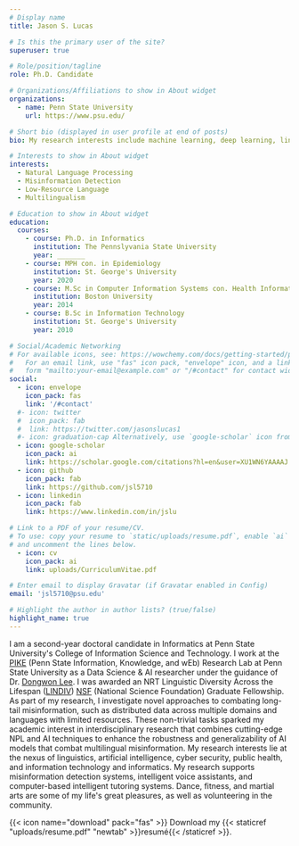 ```yaml
---
# Display name
title: Jason S. Lucas

# Is this the primary user of the site?
superuser: true

# Role/position/tagline
role: Ph.D. Candidate

# Organizations/Affiliations to show in About widget
organizations:
  - name: Penn State University
    url: https://www.psu.edu/

# Short bio (displayed in user profile at end of posts)
bio: My research interests include machine learning, deep learning, lingisgistics, natural language processing, low-resource langauges and multilingualism.

# Interests to show in About widget
interests:
  - Natural Language Processing
  - Misinformation Detection
  - Low-Resource Language 
  - Multilingualism

# Education to show in About widget
education:
  courses:
    - course: Ph.D. in Informatics
      institution: The Pennslyvania State University
      year: _______
    - course: MPH con. in Epidemiology
      institution: St. George's University
      year: 2020
    - course: M.Sc in Computer Information Systems con. Health Informatics
      institution: Boston University
      year: 2014
    - course: B.Sc in Information Technology
      institution: St. George's University 
      year: 2010

# Social/Academic Networking
# For available icons, see: https://wowchemy.com/docs/getting-started/page-builder/#icons
#   For an email link, use "fas" icon pack, "envelope" icon, and a link in the
#   form "mailto:your-email@example.com" or "/#contact" for contact widget.
social:
  - icon: envelope
    icon_pack: fas
    link: '/#contact'
  #- icon: twitter
  #  icon_pack: fab
  #  link: https://twitter.com/jasonslucas1
  #- icon: graduation-cap Alternatively, use `google-scholar` icon from `ai` icon pack
  - icon: google-scholar 
    icon_pack: ai
    link: https://scholar.google.com/citations?hl=en&user=XU1WN6YAAAAJ
  - icon: github
    icon_pack: fab
    link: https://github.com/jsl5710
  - icon: linkedin
    icon_pack: fab
    link: https://www.linkedin.com/in/jslu

# Link to a PDF of your resume/CV.
# To use: copy your resume to `static/uploads/resume.pdf`, enable `ai` icons in `params.toml`,
# and uncomment the lines below.
  - icon: cv
    icon_pack: ai
    link: uploads/CurriculumVitae.pdf

# Enter email to display Gravatar (if Gravatar enabled in Config)
email: 'jsl5710@psu.edu'

# Highlight the author in author lists? (true/false)
highlight_name: true
---
```


I am a second-year doctoral candidate in Informatics at Penn State University's College of Information Science and Technology. I work at the [PIKE](https://pike.psu.edu/) (Penn State Information, Knowledge, and wEb) Research Lab at Penn State University as a Data Science & AI researcher under the guidance of Dr. [Dongwon Lee](https://pike.psu.edu/dongwon/). I was awarded an NRT Linguistic Diversity Across the Lifespan ([LINDIV](https://lindiv.la.psu.edu/)) [NSF](https://www.nsf.gov/awardsearch/showAward?AWD_ID=2125865) (National Science Foundation) Graduate Fellowship. As part of my research, I investigate novel approaches to combating long-tail misinformation, such as distributed data across multiple domains and languages with limited resources. These non-trivial tasks sparked my academic interest in interdisciplinary research that combines cutting-edge NPL and AI techniques to enhance the robustness and generalizability of AI models that combat multilingual misinformation. My research interests lie at the nexus of linguistics, artificial intelligence, cyber security, public health, and information technology and informatics. My research supports misinformation detection systems, intelligent voice assistants, and computer-based intelligent tutoring systems. Dance, fitness, and martial arts are some of my life's great pleasures, as well as volunteering in the community.

 {{< icon name="download" pack="fas" >}} Download my {{< staticref "uploads/resume.pdf" "newtab" >}}resumé{{< /staticref >}}.

